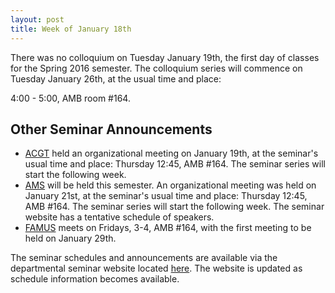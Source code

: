```yaml
---
layout: post
title: Week of January 18th
---
```


There was no colloquium on Tuesday January 19th, the first day of classes for the Spring 2016 semester.
The colloquium series will commence on Tuesday January 26th, at the usual time and place:

4:00 - 5:00, AMB room #164.

## Other Seminar Announcements ##

- [ACGT](acgtSpring2016) held an organizational meeting on January 19th, at the seminar's usual time and place: 
Thursday 12:45,  AMB #164.  The seminar series will start the following week.
- [AMS](amsSpring2016) will be held this semester.  An organizational meeting was held on January 21st,
at the seminar's usual time and place: Thursday 12:45,  AMB #164.  The seminar series will start the following week. 
The seminar website has a tentative schedule of speakers.
- [FAMUS](famusSpring2016) meets on Fridays, 3-4, AMB #164, with the first meeting to be held on January 29th.

The seminar schedules and announcements are available via the departmental seminar website located [here](http://naumathstat.github.io/seminars).
The website is updated as  schedule information becomes available.


